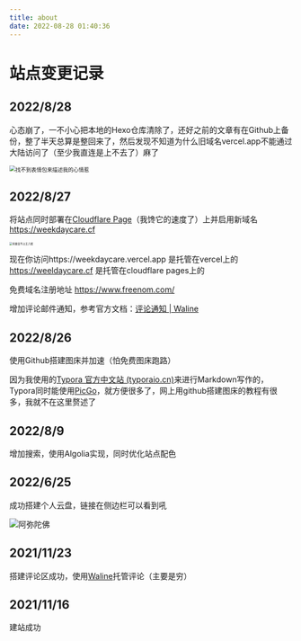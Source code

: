 ```yaml
---
title: about
date: 2022-08-28 01:40:36
---
```


# 站点变更记录

## 2022/8/28

心态崩了，一不小心把本地的Hexo仓库清除了，还好之前的文章有在Github上备份，整了半天总算是整回来了，然后发现不知道为什么旧域名vercel.app不能通过大陆访问了（至少我直连是上不去了）麻了

<img src="https://cdn.jsdelivr.net/gh/wefoox/pic/2022/08/28/15-16-39.png" alt="找不到表情包来描述我的心情惹" style="zoom: 67%;" />

## 2022/8/27

将站点同时部署在[Cloudflare Page](https://pages.cloudflare.com/)（我馋它的速度了）上并启用新域名 https://weekdaycare.cf 

<img src="https://cdn.jsdelivr.net/gh/wefoox/pic/2022/08/28/16-47-25.jpg" alt="有便宜不占王八蛋" style="zoom: 33%;" />

现在你访问https://weekdaycare.vercel.app 是托管在vercel上的
https://weeldaycare.cf 是托管在cloudflare pages上的

免费域名注册地址 https://www.freenom.com/

增加评论邮件通知，参考官方文档：[评论通知 | Waline](https://waline.js.org/guide/server/notification.html#邮件通知)

## 2022/8/26

使用Github搭建图床并加速（怕免费图床跑路）

因为我使用的[Typora 官方中文站 (typoraio.cn)](https://typoraio.cn/)来进行Markdown写作的，Typora同时能使用[PicGo](https://picgo.github.io/PicGo-Doc/zh/)，就方便很多了，网上用github搭建图床的教程有很多，我就不在这里赘述了

## 2022/8/9

增加搜索，使用Algolia实现，同时优化站点配色

## 2022/6/25

成功搭建个人云盘，链接在侧边栏可以看到吼

![阿弥陀佛](https://cdn.jsdelivr.net/gh/wefoox/pic/2022/08/28/16-45-26.jpg)

## 2021/11/23

搭建评论区成功，使用[Waline](https://waline.js.org/)托管评论（主要是穷）

## 2021/11/16

建站成功